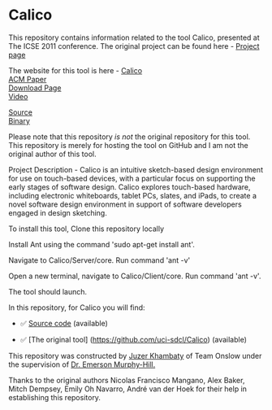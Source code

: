 Calico
======

This repository contains information related to the tool Calico, presented at The ICSE 2011 conference. The original project can be found here - <a href="http://sdcl.ics.uci.edu/research/calico/">Project page</a>

The website for this tool is here - 
<a href = "http://sdcl.ics.uci.edu/research/calico/"> Calico </a> <br/>
<a href = "http://dl.acm.org/citation.cfm?id=2574928"> ACM Paper </a> <br/>
<a href = "https://github.com/uci-sdcl/Calico"> Download Page </a> <br/>
<a href = "https://youtu.be/VU4jIjT1B5Y"> Video </a> <br/>


<a href = "https://github.com/SoftwareEngineeringToolDemos/ICSE-2011-Calico"> Source </a> <br/>
<a href = "https://github.com/SoftwareEngineeringToolDemos/ICSE-2011-Calico"> Binary </a> <br/>

Please note that this repository <i>is not</i> the original repository for this tool. This repository is merely for hosting the tool on GitHub and I am not the original author of this tool.

Project Description - 
Calico is an intuitive sketch-based design environment for use on touch-based devices, with a particular focus on supporting the early stages of software design. Calico explores touch-based hardware, including electronic whiteboards, tablet PCs, slates, and iPads, to create a novel software design environment in support of software developers engaged in design sketching.

To install this tool, Clone this repository locally

Install Ant using the command 'sudo apt-get install ant'.

Navigate to Calico/Server/core. Run command 'ant -v'

Open a new terminal, navigate to Calico/Client/core. Run command 'ant -v'.

The tool should launch.


In this repository, for Calico you will find:

* :white_check_mark: [Source code](https://github.com/uci-sdcl/Calico) (available)

* :white_check_mark: [The original tool] (https://github.com/uci-sdcl/Calico) (available)



This repository was constructed by <a href="https://github.com/juzer10">Juzer Khambaty</a> of Team Onslow under the supervision of <a href="https://github.com/CaptainEmerson">Dr. Emerson Murphy-Hill.</a>

Thanks to the original authors Nicolas Francisco Mangano, Alex Baker, Mitch Dempsey, Emily Oh Navarro, André van der Hoek for their help in establishing this repository.
